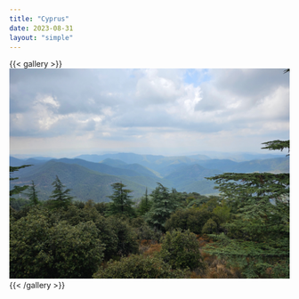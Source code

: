 ```yaml
---
title: "Cyprus"
date: 2023-08-31
layout: "simple"
---
```


{{< gallery >}}
  <img src="featured.jpeg" class="grid-w33" />
{{< /gallery >}}
